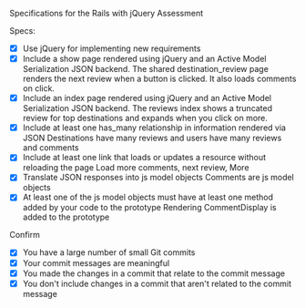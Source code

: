 Specifications for the Rails with jQuery Assessment

Specs:
- [x] Use jQuery for implementing new requirements
- [x] Include a show page rendered using jQuery and an Active Model Serialization JSON backend.
      The shared destination_review page renders the next review when a button is clicked.  It also loads comments on click.
- [x] Include an index page rendered using jQuery and an Active Model Serialization JSON backend.
      The reviews index shows a truncated review for top destinations and expands when you click on more.
- [x] Include at least one has_many relationship in information rendered via JSON
       Destinations have many reviews and users have many reviews and comments
- [x] Include at least one link that loads or updates a resource without reloading the page
       Load more comments, next review, More
- [x] Translate JSON responses into js model objects
Comments are js model objects
- [x] At least one of the js model objects must have at least one method added by your code to the prototype
      Rendering CommentDisplay is added to the prototype

Confirm
- [x] You have a large number of small Git commits
- [x] Your commit messages are meaningful
- [x] You made the changes in a commit that relate to the commit message
- [x] You don't include changes in a commit that aren't related to the commit message